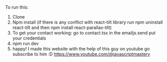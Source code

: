 To run this:
1. Clone
2. Npm install (if there is any conflict with react-tilt library run npm uninstall react-tilt and then npm install react-parallax-tilt)
3. To get your contact working: go to contact.tsx in the emailjs.send put your credentials
4. npm run dev
5. happy!
I made this website with the help of this guy on youtube go subscribe to him :D
https://www.youtube.com/@javascriptmastery
